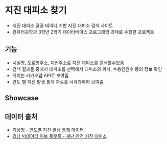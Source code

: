 # 지진 대피소 찾기
- 지진 대피소 공공 데이터 기반 지진 대피소 검색 사이트
- 컴퓨터공학과 3학년 2학기 데이터베이스 프로그래밍 과제로 수행한 프로젝트

## 기능
- 시설명, 도로명주소, 지번주소로 지진 대피소를 검색할수있음
- 검색 결과들 중에서 대피소를 선택해서 대피소의 위치, 수용인원수 등의 정보 확인
- 위치는 카카오맵 API로 보여줌
- 연도 별 지진 발생 통계 자료를 시각과하여 보여줌

## Showcase

## 데이터 출처
- [기상청 - 연도별 지진 발생 통게 데이터](https://www.weather.go.kr/w/eqk-vol/archive/stat/trend.do)
- [경남 빅데이터 허브 플랫폼 - 재난 안전 지진 대피소](https://bigdata.gyeongnam.go.kr/bigdata/collect/view.gn?menuCd=DOM_000000112002000000&codeCd=&st=&searchKeyword=&pageIndex=1&apiIdx=502)

